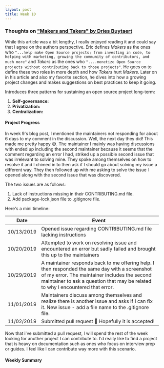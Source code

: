 ```yaml
---
layout: post
title: Week 10
---
```


### Thoughts on ["Makers and Takers" by Dries Buytaert](https://dri.es/balancing-makers-and-takers-to-scale-and-sustain-open-source)

While this article was a bit lengthy, I really enjoyed reading it and could say that I agree on the authors perspective. Eric defines *Makers* as the ones who `"...help make Open Source projects; from investing in code, to helping with marketing, growing the community of contributors, and much more"` and *Takers* as the ones who `"....monetize Open Source projects without contributing back to those projects"`. He goes on to define these two roles in more depth and how *Takers* hurt *Makers*. Later on in his article and also my favorite section, he dives into how a growing project changes and makes suggestions on best practices to keep it going.

Introduces three patterns for sustaining an open source project long-term:
1. **Self-governance:**
2. **Privatization:**
3. **Centralization:**


#### **Project Progress**
In week 9's blog post, I mentioned the maintainers not responding for about 6 days to my comment in the discussion. Well, the next day they did! This made me pretty happy :sweat_smile:. The maintainer I mainly was having discussions with ended up including the second maintainer because it seems that the comment regarding an error I had, striked up a possible second issue that was irrelevant to solving mine. They spoke among themselves on how to resolve it and I chimed in to then ask if I should go about solving my issue a different way. They then followed up with me asking to solve the issue I opened along with the second issue that was discovered. 

The two issues are as follows: 
1. Lack of instructions missing in their CONTRIBUTING.md file.
2. Add package-lock.json file to .gitignore file. 

Here's a mini timeline:

| Date      | Event          | 
| ------------- |-------------|
| 10/13/2019 | Opened issue regarding CONTRIBUTING.md file lacking instructions|
| 10/20/2019 | Attempted to work on resolving issue and encountered an error but sadly failed and brought this up to the maintainers|
| 10/29/2019 | A maintainer responds back to me offering help. I then responded the same day with a screenshot of my error. The maintainer includes the second maintainer to ask a question that may be related to why I encountered that error.|
| 11/01/2019 | Maintainers discuss among themselves and realize there is another issue and asks if I can fix it. New issue - add a file name to the .gitignore file. |
| 11/02/2019 | Submitted pull request :muscle: Hopefully it is accepted! |


Now that i've submitted a pull request, I will spend the rest of the week looking for another project I can contribute to. I'd really like to find a project that is heavy on documentation such as ones who focus on interview prep or guides. I feel like I can contribute way more with this scenario. 

#### **Weekly Summary**
